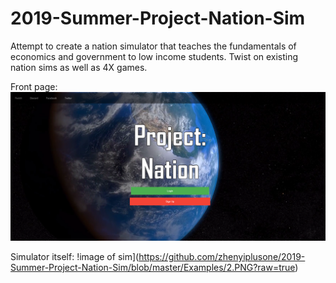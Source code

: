 # 2019-Summer-Project-Nation-Sim
Attempt to create a nation simulator that teaches the fundamentals of economics and government to low income students. Twist on existing nation sims as well as 4X games. 

Front page:
![image of front page](https://github.com/zhenyiplusone/2019-Summer-Project-Nation-Sim/blob/master/Examples/1.PNG?raw=true)

Simulator itself:
!image of sim](https://github.com/zhenyiplusone/2019-Summer-Project-Nation-Sim/blob/master/Examples/2.PNG?raw=true)
